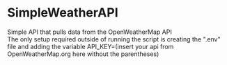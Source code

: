 # SimpleWeatherAPI
Simple API that pulls data from the OpenWeatherMap API  
The only setup required outside of running the script is creating the ".env" file and adding the variable API_KEY=(insert your api from OpenWeatherMap.org here without the parentheses)
